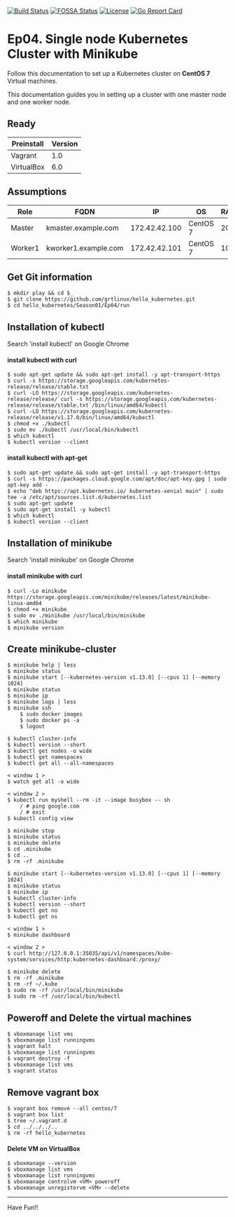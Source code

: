 [![Build Status](https://travis-ci.org/nginxinc/kubernetes-ingress.svg?branch=master)](https://travis-ci.org/nginxinc/kubernetes-ingress)  [![FOSSA Status](https://app.fossa.io/api/projects/custom%2B1062%2Fgithub.com%2Fnginxinc%2Fkubernetes-ingress.svg?type=shield)](https://app.fossa.io/projects/custom%2B1062%2Fgithub.com%2Fnginxinc%2Fkubernetes-ingress?ref=badge_shield)  [![License](https://img.shields.io/badge/License-Apache%202.0-blue.svg)](https://opensource.org/licenses/Apache-2.0)  [![Go Report Card](https://goreportcard.com/badge/github.com/nginxinc/kubernetes-ingress)](https://goreportcard.com/report/github.com/nginxinc/kubernetes-ingress)

# Ep04. Single node Kubernetes Cluster with Minikube
Follow this documentation to set up a Kubernetes cluster on __CentOS 7__ Virtual machines.

This documentation guides you in setting up a cluster with one master node and one worker node.

## Ready
|Preinstall|Version|
|----|----|
|Vagrant|1.0|
|VirtualBox|6.0|



## Assumptions
|Role|FQDN|IP|OS|RAM|CPU|
|----|----|----|----|----|----|
|Master|kmaster.example.com|172.42.42.100|CentOS 7|2G|2|
|Worker1|kworker1.example.com|172.42.42.101|CentOS 7|1G|1|

## Get Git information
```
$ mkdir play && cd $_
$ git clone https://github.com/grtlinux/hello_kubernetes.git
$ cd hello_kubernetes/Season01/Ep04/run
```

## Installation of kubectl

Search 'install kubectl' on Google Chrome

#### install kubectl with curl

```
$ sudo apt-get update && sudo apt-get install -y apt-transport-https
$ curl -s https://storage.googleapis.com/kubernetes-release/release/stable.txt
$ curl -LO https://storage.googleapis.com/kubernetes-release/release/`curl -s https://storage.googleapis.com/kubernetes-release/release/stable.txt`/bin/linux/amd64/kubectl
$ curl -LO https://storage.googleapis.com/kubernetes-release/release/v1.17.0/bin/linux/amd64/kubectl
$ chmod +x ./kubectl
$ sudo mv ./kubectl /usr/local/bin/kubectl
$ which kubectl
$ kubectl version --client
```

#### install kubectl with apt-get

```
$ sudo apt-get update && sudo apt-get install -y apt-transport-https
$ curl -s https://packages.cloud.google.com/apt/doc/apt-key.gpg | sudo apt-key add -
$ echo "deb https://apt.kubernetes.io/ kubernetes-xenial main" | sudo tee -a /etc/apt/sources.list.d/kubernetes.list
$ sudo apt-get update
$ sudo apt-get install -y kubectl
$ which kubectl
$ kubectl version --client
```

## Installation of minikube

Search 'install minikube' on Google Chrome

#### install minikube with curl

```
$ curl -Lo minikube https://storage.googleapis.com/minikube/releases/latest/minikube-linux-amd64
$ chmod +x minikube
$ sudo mv ./minikube /usr/local/bin/minikube
$ which minikube
$ minikube version
```

## Create minikube-cluster

```
$ minikube help | less
$ minikube status
$ minikube start [--kubernetes-version v1.13.0] [--cpus 1] [--memory 1024]
$ minikube status
$ minikube ip
$ minikube logs | less
$ minikube ssh
    $ sudo docker images
    $ sudo docker ps -a
    $ logout

$ kubectl cluster-info
$ kubectl version --short
$ kubectl get nodes -o wide
$ kubectl get namespaces
$ kubectl get all --all-namespaces

< window 1 >
$ watch get all -o wide

< window 2 >
$ kubectl run myshell --rm -it --image busybox -- sh
    / # ping google.com
    / # exit
$ kubectl config view

$ minikube stop
$ minikube status
$ minikube delete
$ cd .minikube
$ cd ..
$ rm -rf .minikube
```

```
$ minikube start [--kubernetes-version v1.13.0] [--cpus 1] [--memory 1024]
$ minikube status
$ minikube ip
$ kubectl cluster-info
$ kubectl version --short
$ kubectl get no
$ kubectl get ns

< window 1 >
$ minikube dashboard

< window 2 >
$ curl http://127.0.0.1:35035/api/v1/namespaces/kube-system/services/http:kubernetes-dashboard:/proxy/

$ minikube delete
$ rm -rf .minikube
$ rm -rf ~/.kube
$ sudo rm -rf /usr/local/bin/minikube
$ sudo rm -rf /usr/local/bin/kubectl
```






## Poweroff and Delete the virtual machines

```
$ vboxmanage list vms
$ vboxmanage list runningvms
$ vagrant halt
$ vboxmanage list runningvms
$ vagrant destroy -f
$ vboxmanage list vms
$ vagrant status
```

## Remove vagrant box

```
$ vagrant box remove --all centos/7
$ vagrant box list
$ tree ~/.vagrant.d
$ cd ../../../..
$ rm -rf hello_kubernetes
```

#### Delete VM on VirtualBox

```
$ vboxmanage --version
$ vboxmanage list vms
$ vboxmanage list runningvms
$ vboxmanage controlvm <VM> poweroff
$ vboxmanage unregistervm <VM> --delete
```




---

Have Fun!!
